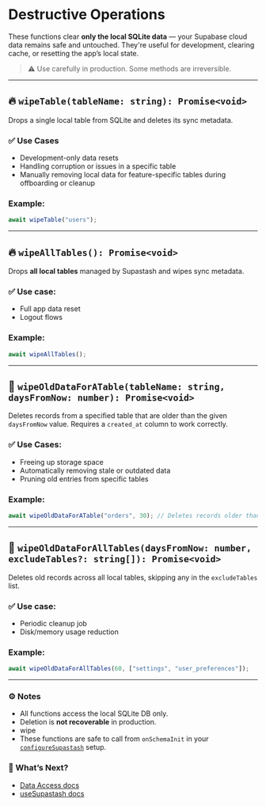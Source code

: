 # Destructive Operations

These functions clear **only the local SQLite data** — your Supabase cloud data remains safe and untouched.
They're useful for development, clearing cache, or resetting the app’s local state.

> ⚠️ Use carefully in production. Some methods are irreversible.

---

## 🔥 `wipeTable(tableName: string): Promise<void>`

Drops a single local table from SQLite and deletes its sync metadata.

### ✅ Use Cases

- Development-only data resets
- Handling corruption or issues in a specific table
- Manually removing local data for feature-specific tables during offboarding or cleanup

### Example:

```ts
await wipeTable("users");
```

---

## 🔥 `wipeAllTables(): Promise<void>`

Drops **all local tables** managed by Supastash and wipes sync metadata.

### ✅ Use case:

- Full app data reset
- Logout flows

### Example:

```ts
await wipeAllTables();
```

---

## 🧹 `wipeOldDataForATable(tableName: string, daysFromNow: number): Promise<void>`

Deletes records from a specified table that are older than the given `daysFromNow` value.
Requires a `created_at` column to work correctly.

### ✅ Use Cases:

- Freeing up storage space
- Automatically removing stale or outdated data
- Pruning old entries from specific tables

### Example:

```ts
await wipeOldDataForATable("orders", 30); // Deletes records older than 30 days
```

---

## 🧹 `wipeOldDataForAllTables(daysFromNow: number, excludeTables?: string[]): Promise<void>`

Deletes old records across all local tables, skipping any in the `excludeTables` list.

### ✅ Use case:

- Periodic cleanup job
- Disk/memory usage reduction

### Example:

```ts
await wipeOldDataForAllTables(60, ["settings", "user_preferences"]);
```

---

### ⚙️ Notes

- All functions access the local SQLite DB only.
- Deletion is **not recoverable** in production.
- wipe
- These functions are safe to call from `onSchemaInit` in your [`configureSupastash`](./configuration.md) setup.

### 🔗 What’s Next?

- [Data Access docs](./useSupastashData.md)
- [useSupastash docs](useSupastash-hook.md)
